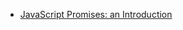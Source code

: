 


- [JavaScript Promises: an Introduction](https://developers.google.com/web/fundamentals/primers/promises)


